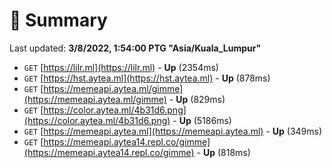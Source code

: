 # 📖 Summary
Last updated: **3/8/2022, 1:54:00 PTG "Asia/Kuala_Lumpur"**

- `GET` [https://lilr.ml](https://lilr.ml) - **Up** (2354ms)
- `GET` [https://hst.aytea.ml](https://hst.aytea.ml) - **Up** (878ms)
- `GET` [https://memeapi.aytea.ml/gimme](https://memeapi.aytea.ml/gimme) - **Up** (829ms)
- `GET` [https://color.aytea.ml/4b31d6.png](https://color.aytea.ml/4b31d6.png) - **Up** (5186ms)
- `GET` [https://memeapi.aytea.ml](https://memeapi.aytea.ml) - **Up** (349ms)
- `GET` [https://memeapi.aytea14.repl.co/gimme](https://memeapi.aytea14.repl.co/gimme) - **Up** (818ms)
